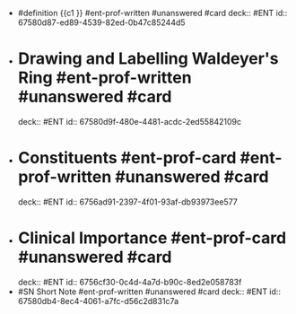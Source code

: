 - #definition {{c1 }} #ent-prof-written #unanswered #card
  deck:: #ENT
  id:: 67580d87-ed89-4539-82ed-0b47c85244d5
- # Drawing and Labelling Waldeyer's Ring #ent-prof-written #unanswered #card
  deck:: #ENT
  id:: 67580d9f-480e-4481-acdc-2ed55842109c
- # Constituents #ent-prof-card #ent-prof-written #unanswered #card
  deck:: #ENT
  id:: 6756ad91-2397-4f01-93af-db93973ee577
- # Clinical Importance #ent-prof-card #unanswered #card
  deck:: #ENT
  id:: 6756cf30-0c4d-4a7d-b90c-8ed2e058783f
- #SN Short Note #ent-prof-written #unanswered #card
  deck:: #ENT
  id:: 67580db4-8ec4-4061-a7fc-d56c2d831c7a
